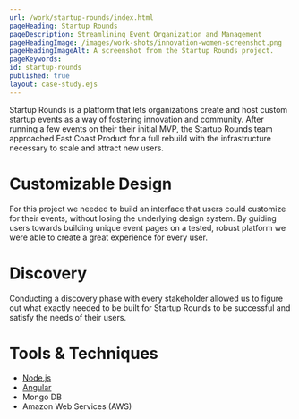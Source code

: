 ```yaml
---
url: /work/startup-rounds/index.html
pageHeading: Startup Rounds
pageDescription: Streamlining Event Organization and Management
pageHeadingImage: /images/work-shots/innovation-women-screenshot.png
pageHeadingImageAlt: A screenshot from the Startup Rounds project.
pageKeywords:
id: startup-rounds
published: true
layout: case-study.ejs
---
```


<p class="paragraph--major">Startup Rounds is a platform that lets organizations create and host custom startup events as a way of fostering innovation and community. After running a few events on their their initial MVP, the Startup Rounds team approached East Coast Product for a full rebuild with the infrastructure necessary to scale and attract new users.</p>

<h1 class="text-heading-one">Customizable Design</h1>

<p>For this project we needed to build an interface that users could customize for their events, without losing the underlying design system. By guiding users towards building unique event pages on a tested, robust platform we were able to create a great experience for every user.</p>

<h1 class="text-heading-one">Discovery</h1>

<p>Conducting a discovery phase with every stakeholder allowed us to figure out what exactly needed to be built for Startup Rounds to be successful and satisfy the needs of their users.</p>

<h1 class="text-heading-one">Tools &amp; Techniques</h1>

<ul>
  <li><a href="/technologies/node">Node.js</a></li>
  <li><a href="/technologies/angular">Angular</a></li>
  <li>Mongo DB</li>
  <li>Amazon Web Services (AWS)</li>
</ul>